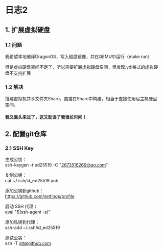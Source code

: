# 日志2

## 1. 扩展虚拟硬盘

### 1.1 问题

我希望本地编译DragonOS，写入磁盘镜像，并在QEMU中运行（make run）

但是虚拟硬盘空间不足了，所以需要扩展虚拟硬盘空间，但发现.vdi格式的虚拟硬盘不支持扩展

### 1.2 解决

搭建虚拟机共享文件夹Share，直接在Share中构建，相当于直接使用宿主机硬盘空间。

#### 我又重头来过了，这又耽误了我很长时间！

## 2. 配置git仓库

### 2.1 SSH Key

生成公钥：  
ssh-keygen -t ed25519 -C "2673516269@qq.com" 

复制公钥：  
cat ~/.ssh/id_ed25519.pub

添加公钥到github：  
https://github.com/settings/profile

启动 SSH 代理：  
eval "$(ssh-agent -s)"

添加私钥到代理：  
ssh-add ~/.ssh/id_ed25519

测试公钥：  
ssh -T git@github.com
